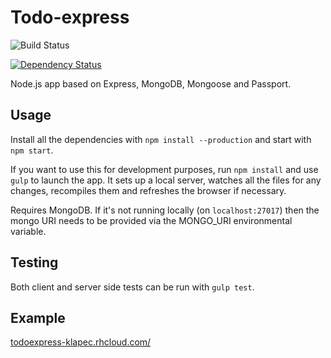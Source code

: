 # Todo-express
![Build Status](https://codeship.com/projects/22409750-2266-0133-e963-02fe1facef38/status?branch=master)

[![Dependency Status](https://david-dm.org/klapec/todo-express.svg)](https://david-dm.org/klapec/todo-express)

Node.js app based on Express, MongoDB, Mongoose and Passport.

## Usage

Install all the dependencies with `npm install --production` and start with `npm start`.

If you want to use this for development purposes, run `npm install` and use `gulp` to launch the app. It sets up a local server, watches all the files for any changes, recompiles them and refreshes the browser if necessary.

Requires MongoDB. If it's not running locally (on `localhost:27017`) then the mongo URI needs to be provided via the MONGO_URI environmental variable.

## Testing

Both client and server side tests can be run with `gulp test`.

## Example

[todoexpress-klapec.rhcloud.com/](http://todoexpress-klapec.rhcloud.com/)

